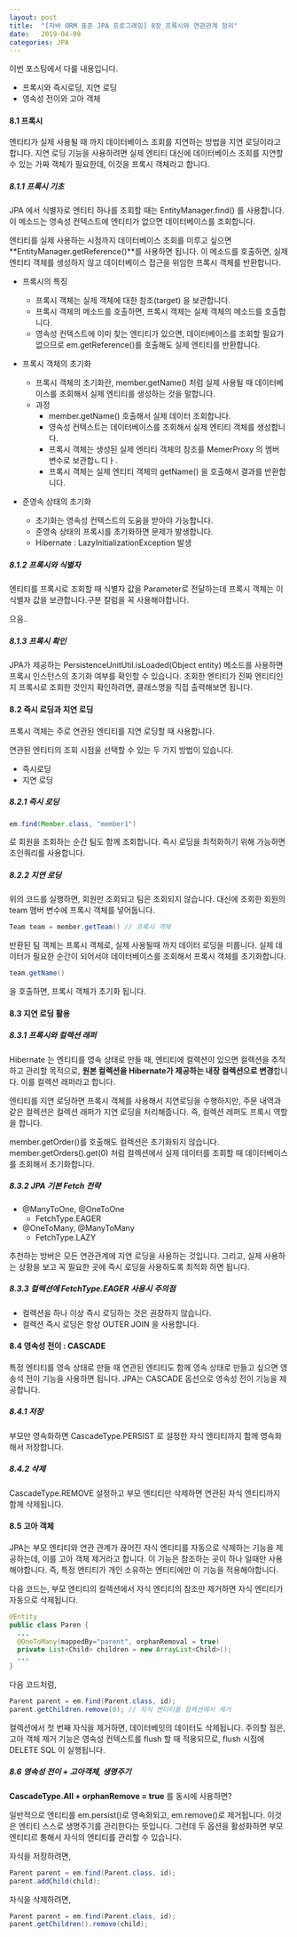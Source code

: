 ```yaml
---
layout: post
title:  "[자바 ORM 표준 JPA 프로그래밍] 8장_프록시와 연관관계 정리"
date:   2019-04-09
categories: JPA
---
```


이번 포스팅에서 다룰 내용입니다.

- 프록시와 즉시로딩, 지연 로딩
- 영속성 전이와 고아 객체

#### 8.1 프록시

엔티티가 실제 사용될 때 까지 데이터베이스 조회를 지연하는 방법을 지연 로딩이라고 합니다.
지연 로딩 기능을 사용하려면 실제 엔티티 대신에 데이터베이스 조회를 지연할 수 있는 가짜 객체가 필요한데, 이것을 프록시 객체라고 합니다.

##### 8.1.1 프록시 기초

JPA 에서 식별자로 엔티티 하나를 조회할 때는 EntityManager.find() 를 사용합니다. 이 메소드는 영속성 컨텍스트에 엔티티가 없으면 데이터베이스를 조회합니다.

엔티티를 실제 사용하는 시점까지 데이터베이스 조회를 미루고 싶으면 **EntityManager.getReference()**를 사용하면 됩니다. 이 메소드를 호출하면,  실제 엔티티 객체를 생성하지 않고 데이터베이스 접근을 위임한 프록시 객체를 반환합니다.

- 프록시의 특징
  - 프록시 객체는 실제 객체에 대한 참조(target) 을 보관합니다.
  - 프록시 객체의 메소드를 호출하면, 프록시 객체는 실제 객체의 메소드를 호출합니다.
  - 영속성 컨텍스트에 이미 찾는 엔티티가 있으면, 데이터베이스를 조회할 필요가 없으므로 em.getReference()를 호출해도 실제 엔티티를 반환합니다.
- 프록시 객체의 초기화
  - 프록시 객체의 초기화란, member.getName() 처럼 실제 사용될 때 데이터베이스를 조회해서 실제 엔티티를 생성하는 것을 말합니다.
  - 과정
    - member.getName() 호출해서 실제 데이터 조회합니다.
    - 영속성 컨텍스트는 데이터베이스를 조회해서 실제 엔티티 객체를 생성합니다.
    - 프록시 객체는 생성된 실제 엔티티 객체의 참조를 MemerProxy 의 멤버 변수로 보관합ㄴ디ㅏ.
    - 프록시 객체는 실제 엔티티 객체의 getName() 을 호출해서 결과를 반환합니다.

- 준영속 상태의 초기화
  - 초기화는 영속성 컨텍스트의 도움을 받아야 가능합니다.
  - 준영속 상태의 프록시를 초기화하면 문제가 발생합니다.
  - Hibernate : LazyInitializationException 발생

##### 8.1.2 프록시와 식별자

엔티티를 프록시로 조회할 때 식별자 값을 Parameter로 전달하는데 프록시 객체는 이 식별자 값을 보관합니다.구분 칼럼을 꼭 사용해야합니다.

으음..

##### 8.1.3 프록시 확인

JPA가 제공하는 PersistenceUnitUtil.isLoaded(Object entity) 메소드를 사용하면 프록시 인스턴스의 초기화 여부를 확인할 수 있습니다. 조회한 엔티티가 진짜 엔티티인지 프록시로 조회한 것인지 확인하려면, 클래스명을 직접 출력해보면 됩니다.

#### 8.2 즉시 로딩과 지연 로딩

프록시 객체는 주로 연관된 엔티티를 지연 로딩할 때 사용합니다.

연관된 엔티티의 조회 시점을 선택할 수 있는 두 가지 방법이 있습니다.

- 즉시로딩
- 지연 로딩

##### 8.2.1 즉시 로딩

```java
em.find(Member.class, "member1")
```

로 회원을 조회하는 순간 팀도 함께 조회합니다. 즉시 로딩을 최적화하기 위해 가능하면 조인쿼리를 사용합니다.

##### 8.2.2 지연 로딩

위의 코드를 실행하면, 회원만 조회되고 팀은 조회되지 않습니다. 대신에 조회한 회원의 team 맴버 변수에  프록시 객체를 넣어둡니다. 

```java
Team team = member.getTeam() // 프록시 객체
```

반환된 팀 객체는 프록시 객체로, 실제 사용될때 까지 데이터 로딩을 미룹니다. 실제 데이터가 필요한 순간이 되어서야 데이터베이스를 조회해서 프록시 객체를 초기화합니다. 

```java
team.getName()
```

을 호출하면, 프록시 객체가 초기화 됩니다.

#### 8.3 지연 로딩 활용

##### 8.3.1 프록시와 컬렉션 래퍼 

Hibernate 는 엔티티를 영속 상태로 만들 때, 엔티티에 컬렉션이 있으면 컬렉션을 추적하고 관리할 목적으로, **원본 컬렉션을 Hibernate가 제공하는 내장 컬렉션으로 변경**합니다. 이를 컬렉션 래퍼라고 합니다.

엔티티를 지연 로딩하면 프록시 객체를 사용해서 지연로딩을 수행하지만, 주문 내역과 같은 컬렉션은 컬렉션 래퍼가 지연 로딩을 처리해줍니다. 즉, 컬렉션 레퍼도 프록시 역할을 합니다.

member.getOrder()를 호출해도 컬렉션은 초기화되지 않습니다. member.getOrders().get(0) 처럼 컬렉션에서 실제 데이터를 조회할 때 데이터베이스를 조회해서 초기화합니다.

##### 8.3.2 JPA 기본 Fetch 전략

- @ManyToOne, @OneToOne
  - FetchType.EAGER
- @OneToMany, @ManyToMany
  - FetchType.LAZY

추천하는 방버은 모든 연관관계에 지연 로딩을 사용하는 것입니다. 그리고, 실제 사용하는 상황을 보고 꼭 필요한 곳에 즉시 로딩을 사용하도록 최적화 하면 됩니다.

##### 8.3.3 컬렉션에 FetchType.EAGER 사용시 주의점

- 컬렉션을 하나 이상 즉시 로딩하는 것은 권장하지 않습니다.
- 컬렉션 즉시 로딩은 항상 OUTER JOIN 을 사용합니다.

#### 8.4 영속성 전이 : CASCADE

특정 엔티티를 영속 상태로 만들 때 연관된 엔티티도 함께 영속 상태로 만들고 싶으면 영송석 전이 기능을 사용하면 됩니다. JPA는 CASCADE 옵션으로 영속성 전이 기능을 제공합니다.

##### 8.4.1 저장

부모만 영속화하면 CascadeType.PERSIST 로 설정한 자식 엔티티까지 함께 영속화해서 저장합니다.

##### 8.4.2 삭제

CascadeType.REMOVE 설정하고 부모 엔티티만 삭제하면 연관된 자식 엔티티까지 함께 삭제됩니다.

#### 8.5 고아 객체

JPA는 부모 엔티티와 연관 관계가 끊어진 자식 엔티티를 자동으로 삭제하는 기능을 제공하는데, 이를 고아 객체 제거라고 합니다. 이 기능은 참조하는 곳이 하나 일때만 사용해야합니다. 즉, 특정 엔티티가 개인 소유하는 엔티티에만 이 기능을 적용해야합니다.

다음 코드는, 부모 엔티티의 컬렉션에서 자식 엔티티의 참조만 제거하면 자식 엔티티가 자동으로 삭제됩니다.

```java
@Entity
public class Paren {
  ...
  @OneToMany(mappedBy="parent", orphanRemoval = true)
  private List<Child> children = new ArrayList<Child>();
  ...
}
```

다음 코드처럼,

```java
Parent parent = em.find(Parent.class, id);
parent.getChildren.remove(0); // 자식 엔티티를 컬렉션에서 제거
```

컬렉션에서 첫 번째 자식을 제거하면, 데이터베잇의 데이터도 삭제됩니다. 주의할 점은, 고아 객체 제거 기능은 영속성 컨텍스트를 flush 할 때 적용되므로, flush 시점에 DELETE SQL 이 실행됩니다.

##### 8.6 영속성 전이 + 고아객체, 생명주기

**CascadeType.All + orphanRemove = true** 를 동시에 사용하면?

일반적으로 엔티티를 em.persist()로 영속화되고, em.remove()로 제거됩니다. 이것은 엔티티 스스로 생명주기를 관리한다는 뜻입니다. 그런데 두 옵션을 활성화하면 부모 엔티티르 통해서 자식의 엔티티를 관리할 수 있습니다.

자식을 저장하려면,

```java
Parent parent = em.find(Parent.class, id);
parent.addChild(child);
```

자식을 삭제하려면,

```java
Parent parent = em.find(Parent.class, id);
parent.getChildren().remove(child);
```



 